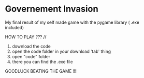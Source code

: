 # Governement Invasion
 My final result of my self made game with the pygame library ( .exe included)
 
 HOW TO PLAY ???
 //
 1. download the code
 2. open the code folder in your download 'tab' thing
 3. open "code" folder
 4. there you can find the .exe file 
 
 GOODLUCK BEATING THE GAME !!!
